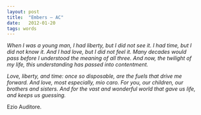```yaml
---
layout: post
title:  "Embers – AC"
date:   2012-01-20
tags: words
---
```


*When I was a young man, I had liberty, but I did not see it. I had time, but I did not know it. And I had love, but I did not feel it. Many decades would pass before I understood the meaning of all three. And now, the twilight of my life, this understanding has passed into contentment.*

*Love, liberty, and time: once so disposable, are the fuels that drive me forward. And love, most especially, mio caro. For you, our children, our brothers and sisters. And for the vast and wonderful world that gave us life, and keeps us guessing.*

Ezio Auditore.

